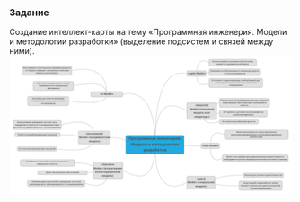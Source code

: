 ### Задание
Создание интеллект-карты на тему «Программная инженерия. Модели и методологии разработки» (выделение подсистем и связей между ними).
![](Picture/karta.png )
